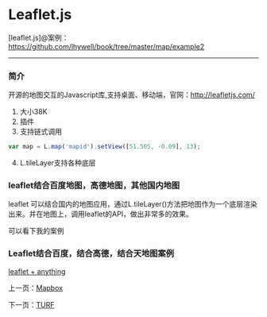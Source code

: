 Leaflet.js
====================

[leaflet.js]@案例：https://github.com/lhywell/book/tree/master/map/example2

-------------------

### 简介

开源的地图交互的Javascript库,支持桌面、移动端，官网：http://leafletjs.com/

1. 大小38K
2. 插件
3. 支持链式调用
```js
var map = L.map('mapid').setView([51.505, -0.09], 13);
```
4. L.tileLayer支持各种底层

### leaflet结合百度地图，高德地图，其他国内地图

leaflet 可以结合国内的地图应用，通过L.tileLayer()方法把地图作为一个底层渲染出来。并在地图上，调用leaflet的API，做出非常多的效果。

可以看下我的案例

### Leaflet结合百度，结合高德，结合天地图案例

[leaflet + anything](https://github.com/lhywell/book/tree/master/map/example2/leaf+.html)

上一页：[Mapbox](https://github.com/lhywell/book/blob/master/map/2.1README.md)

下一页：[TURF](https://github.com/lhywell/book/blob/master/map/2.3README.md)